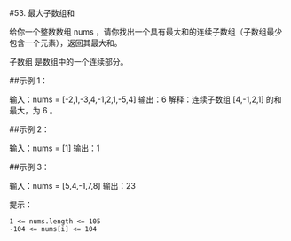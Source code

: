#53. 最大子数组和

给你一个整数数组 nums ，请你找出一个具有最大和的连续子数组（子数组最少包含一个元素），返回其最大和。

子数组
是数组中的一个连续部分。

 

##示例 1：

输入：nums = [-2,1,-3,4,-1,2,1,-5,4]
输出：6
解释：连续子数组 [4,-1,2,1] 的和最大，为 6 。

##示例 2：

输入：nums = [1]
输出：1

##示例 3：

输入：nums = [5,4,-1,7,8]
输出：23

 

提示：

    1 <= nums.length <= 105
    -104 <= nums[i] <= 104

